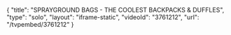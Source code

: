 {
    "title": "SPRAYGROUND BAGS - THE  COOLEST BACKPACKS & DUFFLES",
    "type": "solo",
    "layout": "iframe-static",
    "videoId": "3761212",
    "url": "\/tvpembed\/3761212"
}